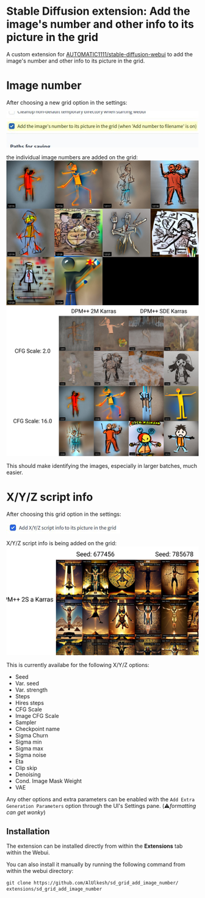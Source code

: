 # Stable Diffusion extension: Add the image's number and other info to its picture in the grid

A custom extension for [AUTOMATIC1111/stable-diffusion-webui](https://github.com/AUTOMATIC1111/stable-diffusion-webui) to add the image's number and other info to its picture in the grid.

# Image number

After choosing a new grid option in the settings:

<img src="images/settings.jpg"/>

the individual image numbers are added on the grid:
<img src="images/grid-1517-123-stickman.jpg"/>
<img src="images/xy_grid-0137-123-stickman.jpg"/>

This should make identifying the images, especially in larger batches, much easier.

#  X/Y/Z script info

After choosing this grid option in the settings:

<img src="images/settings2.jpg"/>

X/Y/Z script info is being added on the grid:
<img src="images/xyz.jpg"/>

This is currently availabe for the following X/Y/Z options:
- Seed
- Var. seed
- Var. strength
- Steps
- Hires steps
- CFG Scale
- Image CFG Scale
- Sampler
- Checkpoint name
- Sigma Churn
- Sigma min
- Sigma max
- Sigma noise
- Eta
- Clip skip
- Denoising
- Cond. Image Mask Weight
- VAE

Any other options and extra parameters can be enabled with the `Add Extra Generation Parameters` option through the UI's Settings pane. (:warning:_formatting can get wonky_)

## Installation

The extension can be installed directly from within the **Extensions** tab within the Webui.

You can also install it manually by running the following command from within the webui directory:

	git clone https://github.com/AlUlkesh/sd_grid_add_image_number/ extensions/sd_grid_add_image_number
